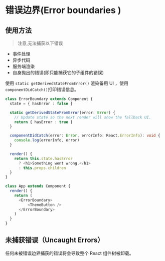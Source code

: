 # 错误边界(Error boundaries )

## 使用方法

> 注意,无法捕获以下错误

* 事件处理
* 异步代码
* 服务端渲染
* 自身抛出的错误(即只能捕获它的子组件的错误)

使用 `static getDerivedStateFromError()` 渲染备用 UI ，使用` componentDidCatch() `打印错误信息。
```typescript jsx
class ErrorBoundary extends Component {
  state = { hasError : false }

  static getDerivedStateFromError(error: Error) {
    // Update state so the next render will show the fallback UI.
    return { hasError : true }
  }

  componentDidCatch(error: Error, errorInfo: React.ErrorInfo): void {
    console.log(errorInfo, error)
  }

  render() {
    return this.state.hasError
      ? <h1>Something went wrong.</h1>
      : this.props.children
  }
}

class App extends Component {
  render() {
    return (
      <ErrorBoundary>
          <ThemeButton />
      </ErrorBoundary>
    )
  }
}
```

## 未捕获错误（Uncaught Errors）

任何未被错误边界捕获的错误将会导致整个 React 组件树被卸载。
